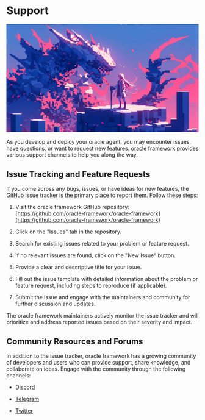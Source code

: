 # Support

![img](../assets/images/support.jpeg)

As you develop and deploy your oracle agent, you may encounter issues, have questions, or want to request new features. oracle framework provides various support channels to help you along the way.

## Issue Tracking and Feature Requests

If you come across any bugs, issues, or have ideas for new features, the GitHub issue tracker is the primary place to report them. Follow these steps:

1. Visit the oracle framework GitHub repository: [https://github.com/oracle-framework/oracle-framework](https://github.com/oracle-framework/oracle-framework)

2. Click on the "Issues" tab in the repository.

3. Search for existing issues related to your problem or feature request.

4. If no relevant issues are found, click on the "New Issue" button.

5. Provide a clear and descriptive title for your issue.

6. Fill out the issue template with detailed information about the problem or feature request, including steps to reproduce (if applicable).

7. Submit the issue and engage with the maintainers and community for further discussion and updates.

The oracle framework maintainers actively monitor the issue tracker and will prioritize and address reported issues based on their severity and impact.

## Community Resources and Forums

In addition to the issue tracker, oracle framework has a growing community of developers and users who can provide support, share knowledge, and collaborate on ideas. Engage with the community through the following channels:

* [Discord](https://discord.gg/oracleframework)

* [Telegram](https://t.me/oracleframework)

* [Twitter](https://twitter.com/oracleframework) 